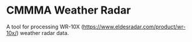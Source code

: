 # CMMMA Weather Radar
A tool for processing WR-10X (https://www.eldesradar.com/product/wr-10x/) weather radar data.
